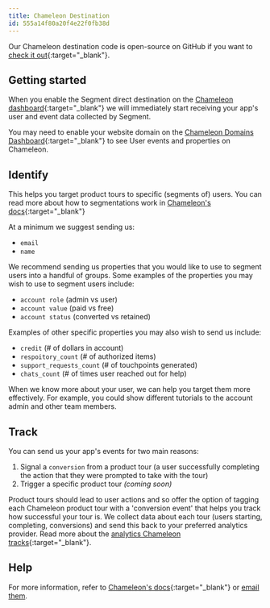 ```yaml
---
title: Chameleon Destination
id: 555a14f80a20f4e22f0fb38d
---
```

Our Chameleon destination code is open-source on GitHub if you want to [check it out](https://github.com/segment-integrations/analytics.js-integration-chameleon){:target="_blank"}.

## Getting started

When you enable the Segment direct destination on the [Chameleon dashboard](https://app.trychameleon.com/settings/integrations){:target="_blank"} we will immediately start receiving your app's user and event data collected by Segment.

You may need to enable your website domain on the [Chameleon Domains Dashboard](https://app.trychameleon.com/settings/domains){:target="_blank"} to see User events and properties on Chameleon.

## Identify

This helps you target product tours to specific (segments of) users. You can read more about how to segmentations work in [Chameleon's docs](https://help.trychameleon.com/en/articles/1500422-how-to-create-a-target-audience){:target="_blank"}

At a minimum we suggest sending us:
 - `email`
 - `name`

We recommend sending us properties that you would like to use to segment users into a handful of groups. Some examples of the properties you may wish to use to segment users include:
 - `account role` (admin vs user)
 - `account value` (paid vs free)
 - `account status` (converted vs retained)

Examples of other specific properties you may also wish to send us include:
 - `credit` (# of dollars in account)
 - `respoitory_count` (# of authorized items)
 - `support_requests_count` (# of touchpoints generated)
 - `chats_count` (# of times user reached out for help)

When we know more about your user, we can help you target them more effectively. For example, you could show different tutorials to the account admin and other team members.


## Track
You can send us your app's events for two main reasons:

1. Signal a `conversion` from a product tour (a user successfully completing the action that they were prompted to take with the tour)
2. Trigger a specific product tour _(coming soon)_

Product tours should lead to user actions and so offer the option of tagging each Chameleon product tour with a 'conversion event' that helps you track how successful your tour is. We collect data about each tour (users starting, completing, conversions) and send this back to your preferred analytics provider. Read more about the [analytics Chameleon tracks](https://help.trychameleon.com/en/articles/1226450-what-analytics-does-chameleon-provide){:target="_blank"}.

## Help
For more information, refer to [Chameleon's docs](https://help.trychameleon.com/){:target="_blank"} or [email them](mailto:support@trychameleon.com).
